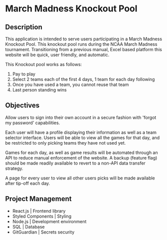 # March Madness Knockout Pool

## Description
This application is intended to serve users participating in a March Madness Knockout Pool. This knockout pool runs during the NCAA March Madness tournament. Transitioning from a previous manual, Excel based platform this website will be quick, user friendly, and automatic. 

This Knockout pool works as follows:
1. Pay to play
2. Select 2 teams each of the first 4 days, 1 team for each day following
3. Once you have used a team, you cannot reuse that team
4. Last person standing wins

## Objectives
Allow users to sign into their own account in a secure fashion with 'forgot my password' capabilities.

Each user will have a profile displaying their information as well as a team selector interface. Users will be able to view all the games for that day, and be restricted to only picking teams they have not used yet.

Games for each day, as well as game results will be automated through an API to reduce manual enforcement of the website. A backup (feature flag) should be made readily available to revert to a non-API data transfer strategy. 

A page for every user to view all other users picks will be made available after tip-off each day.

## Project Management

- React.js | Frontend library
- Styled Components | Styling
- Node.js | Development environment
- SQL | Database
- GitGuardian | Secrets security
